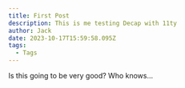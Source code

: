 ```yaml
---
title: First Post
description: This is me testing Decap with 11ty
author: Jack
date: 2023-10-17T15:59:58.095Z
tags:
  - Tags
---
```

I﻿s this going to be very good? Who knows...